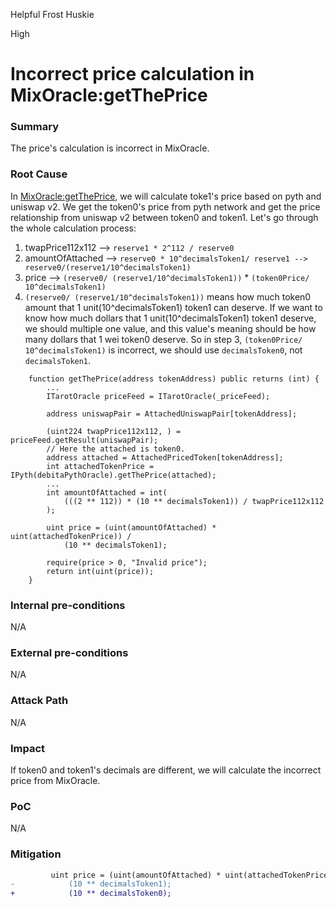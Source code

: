 Helpful Frost Huskie

High

# Incorrect price calculation in MixOracle:getThePrice

### Summary

The price's calculation is incorrect in MixOracle.

### Root Cause

In [MixOracle:getThePrice](https://github.com/sherlock-audit/2024-11-debita-finance-v3/blob/main/Debita-V3-Contracts/contracts/oracles/MixOracle/MixOracle.sol#L40), we will calculate toke1's price based on pyth and uniswap v2.
We get the token0's price from pyth network and get the price relationship from uniswap v2 between token0 and token1.
Let's go through the whole calculation process:
1. twapPrice112x112 --> `reserve1 * 2^112 / reserve0`
2. amountOfAttached --> `reserve0 * 10^decimalsToken1/ reserve1 --> reserve0/(reserve1/10^decimalsToken1)`
3. price --> `(reserve0/ (reserve1/10^decimalsToken1))` * `(token0Price/ 10^decimalsToken1)`
4. `(reserve0/ (reserve1/10^decimalsToken1))` means how much token0 amount that 1 unit(10^decimalsToken1) token1 can deserve. If we want to know how much dollars that 1 unit(10^decimalsToken1) token1 deserve, we should multiple one value, and this value's meaning should be how many dollars that 1 wei token0 deserve. So in step 3, `(token0Price/ 10^decimalsToken1)` is incorrect, we should use `decimalsToken0`, not `decimalsToken1`.

```solidity
    function getThePrice(address tokenAddress) public returns (int) {
        ...
        ITarotOracle priceFeed = ITarotOracle(_priceFeed);

        address uniswapPair = AttachedUniswapPair[tokenAddress];

        (uint224 twapPrice112x112, ) = priceFeed.getResult(uniswapPair);
        // Here the attached is token0.
        address attached = AttachedPricedToken[tokenAddress];
        int attachedTokenPrice = IPyth(debitaPythOracle).getThePrice(attached);
        ...
        int amountOfAttached = int(
            (((2 ** 112)) * (10 ** decimalsToken1)) / twapPrice112x112
        );

        uint price = (uint(amountOfAttached) * uint(attachedTokenPrice)) /
            (10 ** decimalsToken1);

        require(price > 0, "Invalid price");
        return int(uint(price));
    }
```

### Internal pre-conditions

N/A

### External pre-conditions

N/A

### Attack Path

N/A

### Impact

If token0 and token1's decimals are different, we will calculate the incorrect price from MixOracle.

### PoC

N/A

### Mitigation

```diff
         uint price = (uint(amountOfAttached) * uint(attachedTokenPrice)) /
-            (10 ** decimalsToken1);
+            (10 ** decimalsToken0);
```